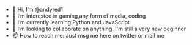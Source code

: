 - 👋 Hi, I’m @andyred1
- 👀 I’m interested in gaming,any form of media, coding
- 🌱 I’m currently learning Python and JavaScript
- 💞️ I’m looking to collaborate on anything. I'm still a very new beginner
- 📫 How to reach me: Just msg me here on twitter or mail me

<!---
andyred1/andyred1 is a ✨ special ✨ repository because its `README.md` (this file) appears on your GitHub profile.
You can click the Preview link to take a look at your changes.
--->

